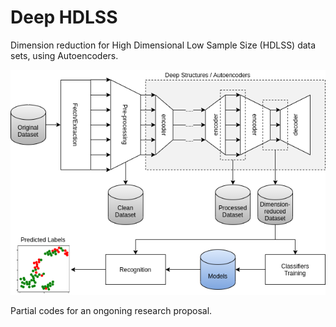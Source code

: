 # Deep HDLSS

Dimension reduction for High Dimensional Low Sample Size (HDLSS) data sets, using Autoencoders.


![Overview of Deep HDLSS](https://raw.githubusercontent.com/zamanzadeh/deep-hdlss/main/HDLSS2.png)


Partial codes for an ongoning research proposal.

